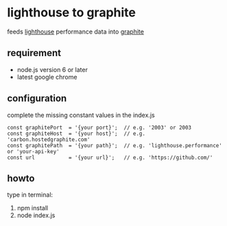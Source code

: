# lighthouse to graphite
feeds [lighthouse](https://github.com/GoogleChrome/lighthouse) performance data into [graphite](https://graphiteapp.org/)

## requirement
- node.js version 6 or later
- latest google chrome

## configuration
complete the missing constant values in the index.js
```
const graphitePort  = '{your port}';  // e.g. '2003' or 2003
const graphiteHost  = '{your host}';  // e.g. 'carbon.hostedgraphite.com'
const graphitePath  = '{your path}';  // e.g. 'lighthouse.performance' or 'your-api-key'
const url           = '{your url}';   // e.g. 'https://github.com/'

```
## howto
type in terminal:
1. npm install
2. node index.js
